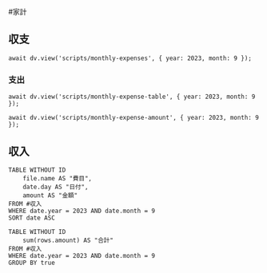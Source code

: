 #家計
## 収支
```dataviewjs
await dv.view('scripts/monthly-expenses', { year: 2023, month: 9 });
```
### 支出
```dataviewjs
await dv.view('scripts/monthly-expense-table', { year: 2023, month: 9 });
```
```dataviewjs
await dv.view('scripts/monthly-expense-amount', { year: 2023, month: 9 });
```
## 収入
```dataview
TABLE WITHOUT ID
    file.name AS "費目",
    date.day AS "日付",
    amount AS "金額"
FROM #収入
WHERE date.year = 2023 AND date.month = 9
SORT date ASC
```
```dataview
TABLE WITHOUT ID
    sum(rows.amount) AS "合計"
FROM #収入
WHERE date.year = 2023 AND date.month = 9
GROUP BY true
```
